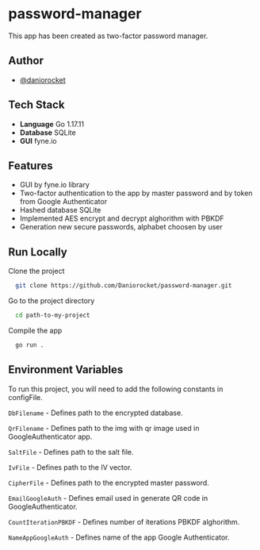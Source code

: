 # password-manager

This app has been created as two-factor password manager.   




## Author

- [@daniorocket](https://www.github.com/Daniorocket)

  
## Tech Stack

- **Language** Go 1.17.11
- **Database** SQLite
- **GUI** fyne.io
  
## Features

- GUI by fyne.io library
- Two-factor authentication to the app by master password and by token from Google Authenticator
- Hashed database SQLite
- Implemented AES encrypt and decrypt alghorithm with PBKDF
- Generation new secure passwords, alphabet choosen by user



  
## Run Locally

Clone the project

```bash
  git clone https://github.com/Daniorocket/password-manager.git
```

Go to the project directory

```bash
  cd path-to-my-project
```

Compile the app

```bash
  go run .
```


  
## Environment Variables

To run this project, you will need to add the following constants in configFile.

`DbFilename` - Defines path to the encrypted database.

`QrFilename` -  Defines path to the img with qr image used in GoogleAuthenticator app.

`SaltFile` - Defines path to the salt file.

`IvFile` - Defines path to the IV vector.

`CipherFile` - Defines path to the encrypted master password.

`EmailGoogleAuth` - Defines email used in generate QR code in GoogleAuthenticator.

`CountIterationPBKDF` - Defines number of iterations PBKDF alghorithm.
  
`NameAppGoogleAuth` - Defines name of the app Google Authenticator.